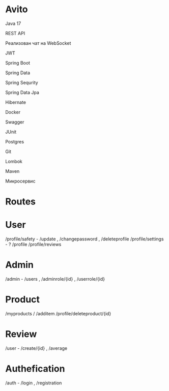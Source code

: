 # Avito

Java 17

REST API

Реализован чат на WebSocket

JWT

Spring Boot

Spring Data

Spring Sequrity

Spring Data Jpa

Hibernate

Docker

Swagger

JUnit

Postgres

Git

Lombok

Maven

Микросервис

# Routes

# User
/profile/safety - /update , /changepassword , /deleteprofile
/profile/settings - ?
/profile 
/profile/reviews

# Admin
/admin - /users , /adminrole/{id} , /userrole/{id}

# Product 
/myproducts
/
/additem
/profile/deleteproduct/{id}

# Review
/user - /create/{id} , /average

# Authefication
/auth - /login , /registration


